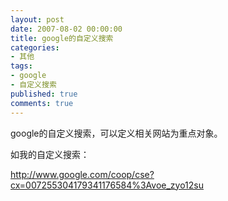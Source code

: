 ```yaml
---
layout: post
date: 2007-08-02 00:00:00
title: google的自定义搜索
categories:
- 其他
tags:
- google
- 自定义搜索
published: true
comments: true
---
```

<p> google的自定义搜索，可以定义相关网站为重点对象。</p>

<p>如我的自定义搜索：</p>

<p><a href="http://www.google.com/coop/cse?cx=007255304179341176584%3Avoe_zyo12su">http://www.google.com/coop/cse?cx=007255304179341176584%3Avoe_zyo12su</a></p>

